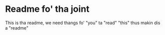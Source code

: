 # Readme fo' tha joint


This is tha readme, we need thangs fo' "you" ta "read" "this" thus makin dis a "readme"